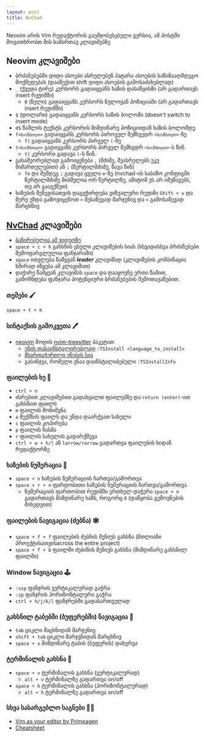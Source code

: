 ```yaml
---
layout: post
title: NvChad 
---
```


Neovim არის Vim რედაქტორის გაუმჯობესებული ვერსია, ამ პოსტში მოგითხრობთ მის სამართავ კლავიშებზე

## Neovim კლავიშები
- ბრძანებებში დიდი ასოები ასრულებენ პატარა ასოების საწინააღმდეგო მოქმედებას (დააწექით shift დიდი ასოების გამოსაძახებლად)
- `_` (ქვედა ტირე) კურსორს გადაიყვანს ხაზის დასაწყისში (არ გადართავს insert რეჟიმში)
  - `0` (ნული) გადაიყვანს კურსორს ნულოვან პოზიციაში (არ გადართავს insert რეჟიმში)
- `$` (დოლარი) გადაიყვანს კურსორს ხაზის ბოლოში (doesn't switch to insert mode)
- `d$` წაშლის ტექსტს კურსორის მიმდინარე პოზიციიდან ხაზის ბოლომდე
- `f<სიმბოლო>` გადაიყვანს კურსორს პიროველ შემხვედრ `<სიმბოლო>`-ზე
  - `f(` გადაიყვანს კურსორს პირველ `(`-ზე
- `t<სიმბოლო>` გადიყვანს კურსორს პირველ შემხვდრ `<სიმბოლო>`-ს წინ.
  - `t(` კურსორი გადავა `(`-ს წინ.
- გასამეორებლად გამოიყენება `,` (მძიმე, შეასრულებს უკუ მიმართულებით) ან `;` (წერტილმძიმე, წავა წინ)
  - `fe` და შემდეგ `;` გადავა ყველა  `e`-ზე (nvchad-ის საბაზო კონფიგში წერტილმძიმე მიბმულია ორ წერტილზე, ამიტომ ეს არ იმუშავებს, თუ არ გააუქმეთ)
- ხაზების შეწევისათვის დაგვჭირდება ვიზუალური რეჟიმი `Shift + v` და მერე უნდა გამოვიყენოთ `>` შესაწევად მარჯვნივ და `<` გამოსაწევად მარცხნივ

## [NvChad](https://nvchad.com) კლავიშები
- [ბაზირებულია ამ ვიდეოზე](https://youtu.be/Mtgo-nP_r8Y)
- `space + c + h` გახსნის ცხელი კლავიშების სიას (სხვადასხვა ბრძანებები შემოფარგლულია ფანჯარაში)
- `space` ითვლება წამყვან  ***leader*** კლავიშად (კლავიშების კომბინაცია ხშირად იწყება ამ კლავიშით)
- დაჭირე წამყვან კლავიშას `space` და დააყოვნე ერთი წამით, გამოჩნდება ფანჯარა პოტენციური ბრძანებების შემოთავაზებით.

### **თემები** 🖌️
`space + t + h`

### **სინტაქსის გამოკვეთა** 🖊️
- [neovim](https://github.com/neovim/neovim) მოდის [nvim-treesitter](https://github.com/nvim-treesitter/nvim-treesitter) პაკეტით
  - [ენის დასაინსტალირებლად](https://github.com/neovim/neovim) `:TSInstall <language_to_install>`
  - [მხარდაჭერილი ენების სია](https://github.com/nvim-treesitter/nvim-treesitter#supported-languages)
  - გასინჯვა, რომელი ენაა დაინსტალიბებული `:TSInstallInfo`

### **ფაილების ხე** 🌳
- `ctrl + n`
- ისრებით კლავიშებით გადახვალთ ფაილებზე და `return (enter)`-ით გახსნით ფაილს
- `m` ფაილის მონიშვნა
- `a` შექმნის ფაილს და უნდა დაარქვათ სახელი
- `c` ფაილის კოპირება
- `p` ფაილის ჩასმა
- `r` ფაილის სახელის გადარქმევა
- `ctrl + w + h/l` ან `larrow/rarrow` გადართვა ფაილების ხიდან რედაქტორზე

### **ხაზების ნუმერაცია** 🔢
- `space + n` ხაზების ნუმერაციის ჩართვა/გამორთვა
- `space + r + n` ფარდობითი ხაზების ნუმერაციის ჩართვა/გამორთვა
  - ნუმერაციის ფართობით რეჟიმში ერთხელ დაჭერა `space + n` გადართავს მიმდინარე ხაზს, როგორც `0` (დაწყობა გემოვნების მიხედვით)

### **ფაილების ნავიგაცია (ძებნა)** 🕸️
- `space + f + f` ფაილების ძებნის მენიუს გახსნა (მთლიანი პროექტისათვისacross the entire project)
- `space + f + b` ფაილში ძებინის მენიუს გახსნა (მიმდინარე გახსნილ ფაილში)

### **Window ნავიგაცია** 🕹️
- `:vsp` ფანჯრის ვერტიკალურად გაჭრა
- `:sp` ფანჯრის ჰორიზონტალური გაჭრა
- `ctrl + h/j/k/l` ფანჯრებში გადასართველად

### **გახსნილ ტაბებში (ბუფერებში) ნავიგაცია** 📑
- `tab` ციკლი მაცხნიდან მარჯვნივ
- `shift + tab` ციკლი მარჯვნიდან მარცხნივ
- `space + x` მიმდინარე ტაბის (ბუფერის) დახურვა

### **ტერმინალის გახსნა** 🤖
- `space + v` ტერმინალის გახსნა (ვერტიკალურად)
  - `alt + v` ტერმინალზე გადართვა on/off
- `space + h` ტერმინალის გახსნა (ჰორიზონტალურად)
  - `alt + h` ტერმინალზე გადართვა on/off

### **სხვა სასარგებლო საგნები** ✍🏻
- [Vim as your editor by Primeagen](https://youtu.be/X6AR2RMB5tE)
- [Cheatsheet](https://www.reddit.com/r/neovim/comments/12qku4w/nvchad_cheatsheet)
